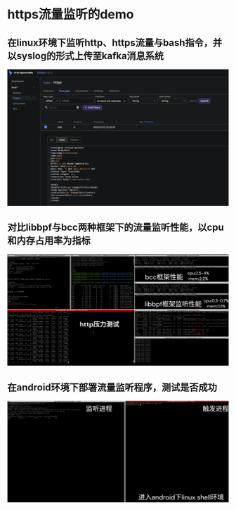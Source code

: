 # https流量监听的demo
##  在linux环境下监听http、https流量与bash指令，并以syslog的形式上传至kafka消息系统
[![https监听](/image/Monitor.png "https监听并传至kafka")](https://www.youtube.com/watch?v=0fW1alEPvCY)
## 对比libbpf与bcc两种框架下的流量监听性能，以cpu和内存占用率为指标
[![libbpf与bcc监听性能对比](/image/MonitorDiff.png "libbpf与bcc监听性能对比")](https://www.youtube.com/watch?v=V2JJZnkRm9g)
## 在android环境下部署流量监听程序，测试是否成功
[![android下的https监听](/image/MonitorAndroid.png "android的ebpf监听应用")](https://www.youtube.com/watch?v=1LBqk6hmvhY)
